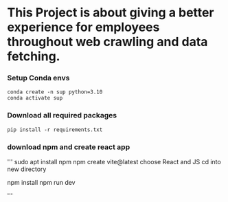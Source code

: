 # This Project is about giving a better experience for employees throughout web crawling and data fetching.

### Setup Conda envs
```
conda create -n sup python=3.10
conda activate sup
```

### Download all required packages
```
pip install -r requirements.txt
```

### download npm and create react app
'''
sudo apt install npm
npm create vite@latest
choose React and JS
cd into new directory

npm install
npm run dev <runs on local host for testing>

'''